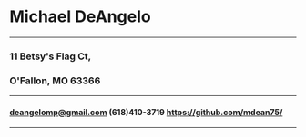 # Michael DeAngelo

-----------------------
### 11 Betsy's Flag Ct,
### O'Fallon, MO  63366
-----------------------
#### deangelomp@gmail.com 		(618)410-3719 		https://github.com/mdean75/
___


